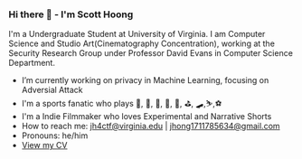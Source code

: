 ### Hi there 👋 - I'm Scott Hoong

<!--
**jts-hong/jts-hong** is a ✨ _special_ ✨ repository because its `README.md` (this file) appears on your GitHub profile.



Here are some ideas to get you started:

- 🔭 I’m currently working on ...
- 🌱 I’m currently learning ...
- 👯 I’m looking to collaborate on ...
- 🤔 I’m looking for help with ...
- 💬 Ask me about ...
- 📫 How to reach me: ...
- 😄 Pronouns: ...
- ⚡ Fun fact: ...
-->
I'm a Undergraduate Student at University of Virginia. I am Computer Science and Studio Art(Cinematography Concentration), working at the Security Research Group under Professor David Evans in Computer Science Department.

- I’m currently working on privacy in Machine Learning, focusing on Adversial Attack
- I'm a sports fanatic who plays 🏀, 🏈, 🥍, 🎾, 🥏, ⛳️, 🛹,⛷️,⚽️
- I'm a Indie Filmmaker who loves Experimental and Narrative Shorts
- How to reach me: jh4ctf@virginia.edu | jhong1711785634@gmail.com
- Pronouns: he/him
- [View my CV](https://drive.google.com/file/d/1P1icnvAAK2vQ_LLow7Bk9nyCrbyXd6Mf/view?usp=share_link)
